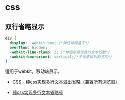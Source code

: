 # css

## 双行省略显示

```css
div {
  display: -webkit-box; /*弹性伸缩盒子*/
  overflow: hidden;
  -webkit-line-clamp: 2; /*伸缩布局包含的文本行数*/
  -webkit-box-orient: vertical;/*子元素排列的方向*/
}
```

适用于webkit，移动端展示。

- [CSS - 纯css实现多行文本溢出省略（兼容所有浏览器）](https://segmentfault.com/a/1190000008921613)

- [纯css实现多行文本省略号](https://www.jianshu.com/p/3bce7924a466)
